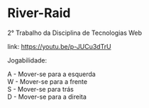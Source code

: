 # River-Raid
2° Trabalho da Disciplina de Tecnologias Web

link: https://youtu.be/p-JUCu3dTrU

Jogabilidade:

A - Mover-se para a esquerda <br>
W - Mover-se para a frente <br>
S - Mover-se para trás <br>
D - Mover-se para a direita <br>
